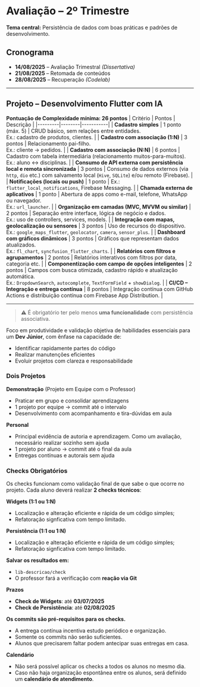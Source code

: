 # Avaliação – 2º Trimestre
**Tema central:** Persistência de dados com boas práticas e padrões de desenvolvimento.

## Cronograma

- **14/08/2025** – Avaliação Trimestral *(Dissertativa)*
- **21/08/2025** – Retomada de conteúdos  
- **28/08/2025** – Recuperação *(Codelab)*

---

## Projeto – Desenvolvimento Flutter com IA

**Pontuação de Complexidade mínima: 26 pontos**
| Critério | Pontos | Descrição |
|---------|--------|-----------|
| **Cadastro simples** | 1 ponto (máx. 5) | CRUD básico, sem relações entre entidades. <br>Ex.: cadastro de produtos, clientes. |
| **Cadastro com associação (1:N)** | 3 pontos | Relacionamento pai-filho. <br>Ex.: cliente → pedidos. |
| **Cadastro com associação (N:N)** | 6 pontos | Cadastro com tabela intermediária (relacionamento muitos-para-muitos). <br>Ex.: aluno ↔ disciplinas. |
| **Consumo de API externa com persistência local e remota sincronizada** | 3 pontos | Consumo de dados externos (via `http`, `dio` etc.) com salvamento local (`Hive`, `SQLite`) e/ou remoto (Firebase). |
| **Notificações (locais ou push)** | 1 ponto | Ex.: `flutter_local_notifications`, Firebase Messaging. |
| **Chamada externa de aplicativos** | 1 ponto | Abertura de apps como e-mail, telefone, WhatsApp ou navegador. <br>Ex.: `url_launcher`. |
| **Organização em camadas (MVC, MVVM ou similar)** | 2 pontos | Separação entre interface, lógica de negócio e dados. <br>Ex.: uso de controllers, services, models. |
| **Integração com mapas, geolocalização ou sensores** | 3 pontos | Uso de recursos do dispositivo. <br>Ex.: `google_maps_flutter`, `geolocator`, `camera`, `sensor_plus`. |
| **Dashboard com gráficos dinâmicos** | 3 pontos | Gráficos que representam dados atualizados. <br>Ex.: `fl_chart`, `syncfusion_flutter_charts`. |
| **Relatórios com filtros e agrupamentos** | 2 pontos | Relatórios interativos com filtros por data, categoria etc. |
| **Componentização com campo de opções inteligentes** | 2 pontos | Campos com busca otimizada, cadastro rápido e atualização automática. <br>Ex.: `DropdownSearch`, `autocomplete`, `TextFormField` + `showDialog`. |
| **CI/CD – Integração e entrega contínua** | 8 pontos | Integração contínua com GitHub Actions e distribuição contínua com Firebase App Distribution. |

---
  > ⚠️ É obrigatório ter pelo menos **uma funcionalidade** com persistência associativa.

Foco em produtividade e validação objetiva de habilidades essenciais para um **Dev Júnior**, com ênfase na capacidade de:

- Identificar rapidamente partes do código
- Realizar manutenções eficientes
- Evoluir projetos com clareza e responsabilidade

### Dois Projetos
**Demonstração** (Projeto em Equipe com o Professor)
- Praticar em grupo e consolidar aprendizagens  
- 1 projeto por equipe → commit até o intervalo   
- Desenvolvimento com acompanhamento e tira-dúvidas em aula   
  
**Personal**
- Principal evidência de autoria e aprendizagem. Como um avaliação, necessário realizar sozinho sem ajuda  
- 1 projeto por aluno → commit até o final da aula  
- Entregas contínuas e autorais sem ajuda  

### Checks Obrigatórios
Os checks funcionam como validação final de que sabe o que ocorre no projeto. Cada aluno deverá realizar **2 checks técnicos**:
  
**Widgets (1:1 ou 1:N)**
- Localização e alteração eficiente e rápida de um código simples;    
- Refatoração signficativa com tempo limitado.    
  
**Persistência (1:1 ou 1:N)** 
- Localização e alteração eficiente e rápida de um código simples;    
- Refatoração signficativa com tempo limitado.      
  
**Salvar os resultados em:**  
- `lib-descricao/check`
- O professor fará a verificação com **reação via Git**
  
**Prazos**
- **Check de Widgets**: até **03/07/2025**  
- **Check de Persistência**: até **02/08/2025**  
  
**Os commits são pré-requisitos para os checks.**  
- A entrega contínua incentiva estudo periódico e organização.  
- Somente os commits não serão suficientes.
- Alunos que precisarem faltar podem antecipar suas entregas em casa.
  
**Calendário**
- Não será possível aplicar os checks a todos os alunos no mesmo dia.  
- Caso não haja organização espontânea entre os alunos, será definido um **calendário de atendimento**.

